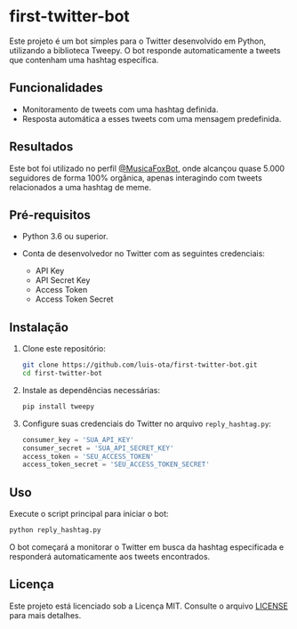 # first-twitter-bot

Este projeto é um bot simples para o Twitter desenvolvido em Python, utilizando a biblioteca Tweepy. O bot responde automaticamente a tweets que contenham uma hashtag específica.

## Funcionalidades

* Monitoramento de tweets com uma hashtag definida.
* Resposta automática a esses tweets com uma mensagem predefinida.

## Resultados

Este bot foi utilizado no perfil [@MusicaFoxBot](https://x.com/MusicaFoxBot), onde alcançou quase 5.000 seguidores de forma 100% orgânica, apenas interagindo com tweets relacionados a uma hashtag de meme.

## Pré-requisitos

* Python 3.6 ou superior.
* Conta de desenvolvedor no Twitter com as seguintes credenciais:

  * API Key
  * API Secret Key
  * Access Token
  * Access Token Secret

## Instalação

1. Clone este repositório:

   ```bash
   git clone https://github.com/luis-ota/first-twitter-bot.git
   cd first-twitter-bot
   ```

2. Instale as dependências necessárias:

   ```bash
   pip install tweepy
   ```

3. Configure suas credenciais do Twitter no arquivo `reply_hashtag.py`:

   ```python
   consumer_key = 'SUA_API_KEY'
   consumer_secret = 'SUA_API_SECRET_KEY'
   access_token = 'SEU_ACCESS_TOKEN'
   access_token_secret = 'SEU_ACCESS_TOKEN_SECRET'
   ```

## Uso

Execute o script principal para iniciar o bot:

```bash
python reply_hashtag.py
```

O bot começará a monitorar o Twitter em busca da hashtag especificada e responderá automaticamente aos tweets encontrados.

## Licença

Este projeto está licenciado sob a Licença MIT. Consulte o arquivo [LICENSE](LICENSE) para mais detalhes.

